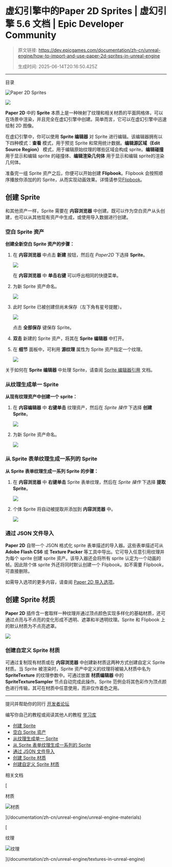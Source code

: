 # 虚幻引擎中的Paper 2D Sprites | 虚幻引擎 5.6 文档 | Epic Developer Community

> 原文链接: https://dev.epicgames.com/documentation/zh-cn/unreal-engine/how-to-import-and-use-paper-2d-sprites-in-unreal-engine
> 
> 生成时间: 2025-06-14T20:16:50.425Z

---

目录

![Paper 2D Sprites](https://dev.epicgames.com/community/api/documentation/image/d37e62de-4920-4e1a-bb93-6fcdc2ed06ed?resizing_type=fill&width=1920&height=335)

![](https://d1iv7db44yhgxn.cloudfront.net/documentation/images/9f8f0efb-1721-4efa-9e9b-11870b4e5d2d/sprite-banner.png)

**Paper 2D** 中的 **Sprite** 本质上是一种映射了纹理和相关材质的平面网格体，可以在场景中渲染，并且完全在虚幻引擎中创建。简单而言，它可以在虚幻引擎中迅速绘制 2D 图像。

在虚幻引擎中，你可以使用 **Sprite 编辑器** 对 Sprite 进行编辑。该编辑器拥有以下四种模式：**查看** 模式，用于预览 Sprite 和常用统计数据。**编辑源区域（Edit Source Region）** 模式，用于编辑原始纹理的哪些区域会构成 sprite。**编辑碰撞** 用于显示和编辑 sprite 的碰撞体、**编辑渲染几何体** 用于显示和编辑 sprite的渲染几何体。

准备完一组 Sprite 资产之后，你便可以开始创建 **Flipbook**。Flipbook 会按照顺序播放你添加的的 Sprite，从而实现动画效果。详情请参见[Flipbook](/documentation/zh-cn/unreal-engine/paper-2d-flipbooks-in-unreal-engine)。

## 创建 Sprite

和其他资产一样，Sprite 需要在 **内容浏览器** 中创建。既可以作为空白资产从头创建，也可以从其他现有资产中生成，或使用导入数据进行创建。

### 空白 Sprite 资产

**创建全新空白 Sprite 资产的步骤：**

1.  在 **内容浏览器** 中点击 **新建** 按钮，然后在 *Paper2D* 下选择 **Sprite**。
    
    ![](https://d1iv7db44yhgxn.cloudfront.net/documentation/images/ef4bbfd4-eb0d-487a-ab3e-fd240b2291fe/sprite-content-drawer.png)
    
    在 **内容浏览器** 中 **单击右键** 可以呼出相同的快捷菜单。
    
2.  为新 Sprite 资产命名。
    
    ![](https://d1iv7db44yhgxn.cloudfront.net/documentation/images/4b2476ac-1c00-4cdb-a6f4-952af86e8221/my-sprite-content-drawer.png)
3.  此时 Sprite 已被创建但尚未保存（左下角有星号提醒）。
    
    ![](https://d1iv7db44yhgxn.cloudfront.net/documentation/images/2d8d1079-f647-42ed-aa17-52f0cd5a94c3/sprite-save-all.png)
    
    点击 **全部保存** 键保存 Sprite。
    
4.  **双击** 新建的 Sprite 资产，将其在 **Sprite 编辑器** 中打开。
    
5.  在 **细节** 面板中，可利用 **源纹理** 属性为 Sprite 资产指定一个纹理。
    
    ![](https://d1iv7db44yhgxn.cloudfront.net/documentation/images/db41b342-defa-42de-93c6-42fa3b3d3afb/details-sprite.png)

关于如何在 **Sprite 编辑器** 中处理 Sprite，请查阅 [Sprite 编辑器引用](/documentation/zh-cn/unreal-engine/how-to-import-and-use-paper-2d-sprites-in-unreal-engine) 文档。

### 从纹理生成单一 Sprite

**从现有纹理资产中创建一个 sprite：**

1.  在 **内容编辑器** 中 **右键单击** 纹理资产，然后在 *Sprite 操作* 下选择 **创建 Sprite**。
    
    ![](https://d1iv7db44yhgxn.cloudfront.net/documentation/images/6f8c4569-5db8-43f3-960b-8ff4fc2d45a1/choose-sprite.png)
2.  为新 Sprite 资产命名。
    
    ![](https://d1iv7db44yhgxn.cloudfront.net/documentation/images/c3173799-4fdc-4e51-863d-28ac56da0ed8/sprite-create-name.png)

### 从 Sprite 表单纹理生成一系列的 Sprite

**从 Sprite 表单纹理生成一系列 Sprite 的步骤：**

1.  在 **内容浏览器** 中 **右键单击** Sprite 表单纹理，然后在 *Sprite 操作* 下选择 **提取 Sprite**。
    
    ![](https://d1iv7db44yhgxn.cloudfront.net/documentation/images/03b985eb-4e18-40ce-b34e-5c8122726f3b/sprite-extract-menu.png)
2.  个体 Sprite 将自动被提取并添加到 **内容浏览器** 中。
    
    ![](https://d1iv7db44yhgxn.cloudfront.net/documentation/images/a9db593a-151e-42e1-8989-60c616a44e2f/sprite-extract-result.png)

### 通过 JSON 文件导入

**Paper 2D** 自带一个 JSON 格式化 sprite 表单描述的导入器。这些表单描述可从 **Adobe Flash CS6** 或 **Texture Packer** 等工具中导出。它可导入任意引用纹理并为每个 sprite 创建 sprite 资产。该导入器还会将所有 sprite 认定为一个动画的帧。因此除个体 sprite 外还将同时默认创建一个 Flipbook。如不需要 Flipbook，可直接删除。

如需导入选项的更多内容，请查阅 [Paper 2D 导入选项](/documentation/zh-cn/unreal-engine/import-sprites-in-unreal-engine)。

## 创建 Sprite 材质

**Paper 2D** 插件含一套取样一种纹理并通过顶点颜色实现多样化的基础材质，还可通过点亮与不点亮的变化形成不透明、遮罩和半透明纹理。Sprite 和 Flipbook 上的默认材质为不点亮遮罩。

![](https://d1iv7db44yhgxn.cloudfront.net/documentation/images/6b12ef75-f06a-4dac-83e7-f88509de77ce/custom-material.png)

### 创建自定义 Sprite 材质

可通过复制现有材质或在 **内容浏览器** 中创建新材质这两种方式创建自定义 Sprite 材质。当 Sprite 被渲染时，Sprite 资产中定义的纹理将被输入材质中名为 **SpriteTexture** 的纹理参数中。可通过放置 **材质编辑器** 中的 **SpriteTextureSampler** 节点自动完成此操作。Sprite 范例会将其色彩作为顶点颜色进行传输，其可在材质中任意使用，而非仅作着色之用。

* * *

提问并帮助你的同行 [开发者论坛](https://forums.unrealengine.com/categories?tag=unreal-engine)

编写你自己的教程或阅读其他人的教程 [学习库](https://dev.epicgames.com/community/unreal-engine/learning)

-   [创建 Sprite](/documentation/zh-cn/unreal-engine/how-to-import-and-use-paper-2d-sprites-in-unreal-engine#%E5%88%9B%E5%BB%BAsprite)
-   [空白 Sprite 资产](/documentation/zh-cn/unreal-engine/how-to-import-and-use-paper-2d-sprites-in-unreal-engine#%E7%A9%BA%E7%99%BDsprite%E8%B5%84%E4%BA%A7)
-   [从纹理生成单一 Sprite](/documentation/zh-cn/unreal-engine/how-to-import-and-use-paper-2d-sprites-in-unreal-engine#%E4%BB%8E%E7%BA%B9%E7%90%86%E7%94%9F%E6%88%90%E5%8D%95%E4%B8%80sprite)
-   [从 Sprite 表单纹理生成一系列的 Sprite](/documentation/zh-cn/unreal-engine/how-to-import-and-use-paper-2d-sprites-in-unreal-engine#%E4%BB%8Esprite%E8%A1%A8%E5%8D%95%E7%BA%B9%E7%90%86%E7%94%9F%E6%88%90%E4%B8%80%E7%B3%BB%E5%88%97%E7%9A%84sprite)
-   [通过 JSON 文件导入](/documentation/zh-cn/unreal-engine/how-to-import-and-use-paper-2d-sprites-in-unreal-engine#%E9%80%9A%E8%BF%87json%E6%96%87%E4%BB%B6%E5%AF%BC%E5%85%A5)
-   [创建 Sprite 材质](/documentation/zh-cn/unreal-engine/how-to-import-and-use-paper-2d-sprites-in-unreal-engine#%E5%88%9B%E5%BB%BAsprite%E6%9D%90%E8%B4%A8)
-   [创建自定义 Sprite 材质](/documentation/zh-cn/unreal-engine/how-to-import-and-use-paper-2d-sprites-in-unreal-engine#%E5%88%9B%E5%BB%BA%E8%87%AA%E5%AE%9A%E4%B9%89sprite%E6%9D%90%E8%B4%A8)

相关文档

[

材质

![材质](https://dev.epicgames.com/community/api/documentation/image/cdeef2f5-00ad-4403-bbd3-ee8f0b14330e?resizing_type=fit&width=160&height=92)

](/documentation/zh-cn/unreal-engine/unreal-engine-materials)

[

纹理

![纹理](https://dev.epicgames.com/community/api/documentation/image/ba1ff4b2-613a-41ac-a7d1-d350fedca14e?resizing_type=fit&width=160&height=92)

](/documentation/zh-cn/unreal-engine/textures-in-unreal-engine)